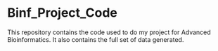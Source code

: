 # Binf_Project_Code

This repository contains the code used to do my project for Advanced Bioinformatics. It also contains the full set of data generated.
